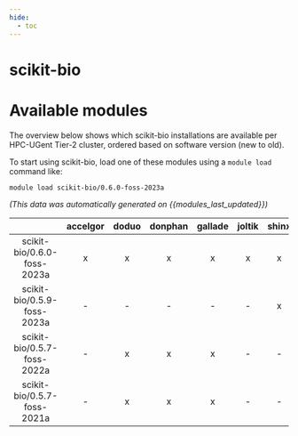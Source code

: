 ```yaml
---
hide:
  - toc
---
```


scikit-bio
==========

# Available modules


The overview below shows which scikit-bio installations are available per HPC-UGent Tier-2 cluster, ordered based on software version (new to old).

To start using scikit-bio, load one of these modules using a `module load` command like:

```shell
module load scikit-bio/0.6.0-foss-2023a
```

*(This data was automatically generated on {{modules_last_updated}})*  

| |accelgor|doduo|donphan|gallade|joltik|shinx|
| :---: | :---: | :---: | :---: | :---: | :---: | :---: |
|scikit-bio/0.6.0-foss-2023a|x|x|x|x|x|x|
|scikit-bio/0.5.9-foss-2023a|-|-|-|-|-|x|
|scikit-bio/0.5.7-foss-2022a|-|x|x|x|-|-|
|scikit-bio/0.5.7-foss-2021a|-|x|x|x|-|-|
